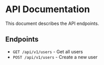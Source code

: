 # API Documentation

This document describes the API endpoints.

## Endpoints

- `GET /api/v1/users` - Get all users
- `POST /api/v1/users` - Create a new user
